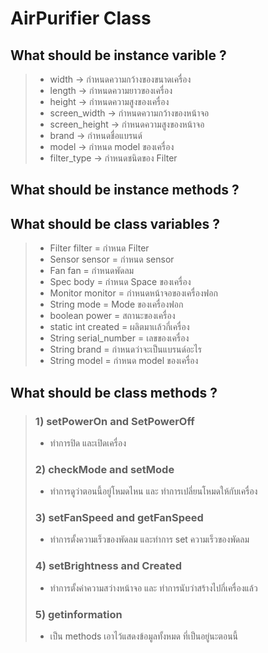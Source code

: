 # AirPurifier Class

## What should be instance varible ?

> * width -> กำหนดความกว้างของขนาดเครื่อง
> * length -> กำหนดความยาวของเครื่อง
> * height -> กำหนดความสูงของเครื่อง
> * screen_width -> กำหนดความกว้างของหน้าจอ
> * screen_height -> กำหนดความสูงของหน้าจอ
> * brand -> กำหนดชื่อแบรนด์
> * model -> กำหนด model ของเครื่อง
> * filter_type -> กำหนดชนิดของ Filter

## What should be instance methods ?

> ###  

## What should be class variables ?

> * Filter filter = กำหนด Filter
> * Sensor sensor = กำหนด sensor
> * Fan fan = กำหนดพัดลม
> * Spec body = กำหนด Space ของเครื่อง
> * Monitor monitor = กำหนดหน้าจอของเครื่องฟอก
> * String mode = Mode ของเครื่องฟอก
> * boolean power = สถานะของเครื่อง
> * static int created = ผลิตมาเเล้วกี่เครื่อง
> * String serial_number = เลขของเครื่อง
> * String brand = กำหนดว่าจะเป็นแบรนด์อะไร
> * String model = กำหนด model ของเครื่อง

## What should be class methods ?

> ### 1) setPowerOn and SetPowerOff
> - ทำการปิด และเปิดเครื่อง
> ### 2) checkMode and setMode
> - ทำการดูว่าตอนนี้อยู่โหมดไหน และ ทำการเปลี่ยนโหมดให้กับเครื่อง
> ### 3) setFanSpeed and getFanSpeed
> - ทำการตั้งความเร็วของพัดลม และทำการ set ความเร็วของพัดลม
> ### 4) setBrightness and Created
> - ทำการตั้งค่าความสว่างหน้าจอ และ ทำการนับว่าสร้างไปกี่เครื่องแล้ว
> ### 5) getinformation
> - เป็น methods เอาไว้แสดงข้อมูลทั้งหมด ที่เป็นอยู่นะตอนนี้